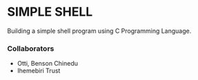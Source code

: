 # SIMPLE SHELL
Building a simple shell program using C Programming Language.

### Collaborators
* Otti, Benson Chinedu
* Ihemebiri Trust
